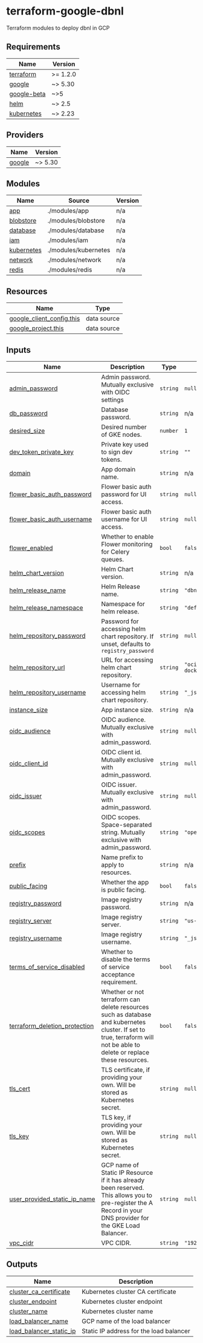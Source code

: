 # terraform-google-dbnl

Terraform modules to deploy dbnl in GCP

<!-- BEGIN_TF_DOCS -->
## Requirements

| Name | Version |
|------|---------|
| <a name="requirement_terraform"></a> [terraform](#requirement\_terraform) | >= 1.2.0 |
| <a name="requirement_google"></a> [google](#requirement\_google) | ~> 5.30 |
| <a name="requirement_google-beta"></a> [google-beta](#requirement\_google-beta) | ~>5 |
| <a name="requirement_helm"></a> [helm](#requirement\_helm) | ~> 2.5 |
| <a name="requirement_kubernetes"></a> [kubernetes](#requirement\_kubernetes) | ~> 2.23 |

## Providers

| Name | Version |
|------|---------|
| <a name="provider_google"></a> [google](#provider\_google) | ~> 5.30 |

## Modules

| Name | Source | Version |
|------|--------|---------|
| <a name="module_app"></a> [app](#module\_app) | ./modules/app | n/a |
| <a name="module_blobstore"></a> [blobstore](#module\_blobstore) | ./modules/blobstore | n/a |
| <a name="module_database"></a> [database](#module\_database) | ./modules/database | n/a |
| <a name="module_iam"></a> [iam](#module\_iam) | ./modules/iam | n/a |
| <a name="module_kubernetes"></a> [kubernetes](#module\_kubernetes) | ./modules/kubernetes | n/a |
| <a name="module_network"></a> [network](#module\_network) | ./modules/network | n/a |
| <a name="module_redis"></a> [redis](#module\_redis) | ./modules/redis | n/a |

## Resources

| Name | Type |
|------|------|
| [google_client_config.this](https://registry.terraform.io/providers/hashicorp/google/latest/docs/data-sources/client_config) | data source |
| [google_project.this](https://registry.terraform.io/providers/hashicorp/google/latest/docs/data-sources/project) | data source |

## Inputs

| Name | Description | Type | Default | Required |
|------|-------------|------|---------|:--------:|
| <a name="input_admin_password"></a> [admin\_password](#input\_admin\_password) | Admin password. Mutually exclusive with OIDC settings | `string` | `null` | no |
| <a name="input_db_password"></a> [db\_password](#input\_db\_password) | Database password. | `string` | n/a | yes |
| <a name="input_desired_size"></a> [desired\_size](#input\_desired\_size) | Desired number of GKE nodes. | `number` | `1` | no |
| <a name="input_dev_token_private_key"></a> [dev\_token\_private\_key](#input\_dev\_token\_private\_key) | Private key used to sign dev tokens. | `string` | `""` | no |
| <a name="input_domain"></a> [domain](#input\_domain) | App domain name. | `string` | n/a | yes |
| <a name="input_flower_basic_auth_password"></a> [flower\_basic\_auth\_password](#input\_flower\_basic\_auth\_password) | Flower basic auth password for UI access. | `string` | `null` | no |
| <a name="input_flower_basic_auth_username"></a> [flower\_basic\_auth\_username](#input\_flower\_basic\_auth\_username) | Flower basic auth username for UI access. | `string` | `null` | no |
| <a name="input_flower_enabled"></a> [flower\_enabled](#input\_flower\_enabled) | Whether to enable Flower monitoring for Celery queues. | `bool` | `false` | no |
| <a name="input_helm_chart_version"></a> [helm\_chart\_version](#input\_helm\_chart\_version) | Helm Chart version. | `string` | n/a | yes |
| <a name="input_helm_release_name"></a> [helm\_release\_name](#input\_helm\_release\_name) | Helm Release name. | `string` | `"dbnl"` | no |
| <a name="input_helm_release_namespace"></a> [helm\_release\_namespace](#input\_helm\_release\_namespace) | Namespace for helm release. | `string` | `"default"` | no |
| <a name="input_helm_repository_password"></a> [helm\_repository\_password](#input\_helm\_repository\_password) | Password for accessing helm chart repository. If unset, defaults to `registry_password` | `string` | `null` | no |
| <a name="input_helm_repository_url"></a> [helm\_repository\_url](#input\_helm\_repository\_url) | URL for accessing helm chart repository. | `string` | `"oci://us-docker.pkg.dev/dbnlai/dbnl"` | no |
| <a name="input_helm_repository_username"></a> [helm\_repository\_username](#input\_helm\_repository\_username) | Username for accessing helm chart repository. | `string` | `"_json_key_base64"` | no |
| <a name="input_instance_size"></a> [instance\_size](#input\_instance\_size) | App instance size. | `string` | n/a | yes |
| <a name="input_oidc_audience"></a> [oidc\_audience](#input\_oidc\_audience) | OIDC audience. Mutually exclusive with admin\_password. | `string` | `null` | no |
| <a name="input_oidc_client_id"></a> [oidc\_client\_id](#input\_oidc\_client\_id) | OIDC client id. Mutually exclusive with admin\_password. | `string` | `null` | no |
| <a name="input_oidc_issuer"></a> [oidc\_issuer](#input\_oidc\_issuer) | OIDC issuer. Mutually exclusive with admin\_password. | `string` | `null` | no |
| <a name="input_oidc_scopes"></a> [oidc\_scopes](#input\_oidc\_scopes) | OIDC scopes. Space-separated string. Mutually exclusive with admin\_password. | `string` | `"openid email profile"` | no |
| <a name="input_prefix"></a> [prefix](#input\_prefix) | Name prefix to apply to resources. | `string` | n/a | yes |
| <a name="input_public_facing"></a> [public\_facing](#input\_public\_facing) | Whether the app is public facing. | `bool` | `false` | no |
| <a name="input_registry_password"></a> [registry\_password](#input\_registry\_password) | Image registry password. | `string` | n/a | yes |
| <a name="input_registry_server"></a> [registry\_server](#input\_registry\_server) | Image registry server. | `string` | `"us-docker.pkg.dev/dbnlai"` | no |
| <a name="input_registry_username"></a> [registry\_username](#input\_registry\_username) | Image registry username. | `string` | `"_json_key_base64"` | no |
| <a name="input_terms_of_service_disabled"></a> [terms\_of\_service\_disabled](#input\_terms\_of\_service\_disabled) | Whether to disable the terms of service acceptance requirement. | `bool` | `false` | no |
| <a name="input_terraform_deletion_protection"></a> [terraform\_deletion\_protection](#input\_terraform\_deletion\_protection) | Whether or not terraform can delete resources such as database and kubernetes cluster. If set to true, terraform will not be able to delete or replace these resources. | `bool` | `false` | no |
| <a name="input_tls_cert"></a> [tls\_cert](#input\_tls\_cert) | TLS certificate, if providing your own. Will be stored as Kubernetes secret. | `string` | `null` | no |
| <a name="input_tls_key"></a> [tls\_key](#input\_tls\_key) | TLS key, if providing your own. Will be stored as Kubernetes secret. | `string` | `null` | no |
| <a name="input_user_provided_static_ip_name"></a> [user\_provided\_static\_ip\_name](#input\_user\_provided\_static\_ip\_name) | GCP name of Static IP Resource if it has already been reserved. This allows you to pre-register the A Record in your DNS provider for the GKE Load Balancer. | `string` | `null` | no |
| <a name="input_vpc_cidr"></a> [vpc\_cidr](#input\_vpc\_cidr) | VPC CIDR. | `string` | `"192.168.0.0/16"` | no |

## Outputs

| Name | Description |
|------|-------------|
| <a name="output_cluster_ca_certificate"></a> [cluster\_ca\_certificate](#output\_cluster\_ca\_certificate) | Kubernetes cluster CA certificate |
| <a name="output_cluster_endpoint"></a> [cluster\_endpoint](#output\_cluster\_endpoint) | Kubernetes cluster endpoint |
| <a name="output_cluster_name"></a> [cluster\_name](#output\_cluster\_name) | Kubernetes cluster name |
| <a name="output_load_balancer_name"></a> [load\_balancer\_name](#output\_load\_balancer\_name) | GCP name of the load balancer |
| <a name="output_load_balancer_static_ip"></a> [load\_balancer\_static\_ip](#output\_load\_balancer\_static\_ip) | Static IP address for the load balancer |
<!-- END_TF_DOCS -->
